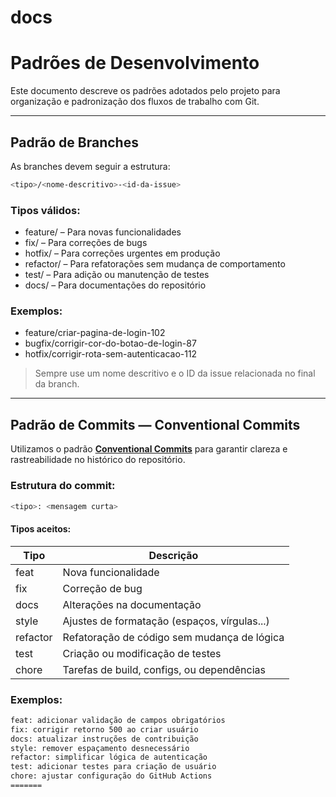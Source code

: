 # docs
# Padrões de Desenvolvimento

Este documento descreve os padrões adotados pelo projeto para organização e padronização dos fluxos de trabalho com Git.

---

## Padrão de Branches

As branches devem seguir a estrutura:
```bash
<tipo>/<nome-descritivo>-<id-da-issue>
```

### Tipos válidos:

- feature/ – Para novas funcionalidades
- fix/ – Para correções de bugs
- hotfix/ – Para correções urgentes em produção
- refactor/ – Para refatorações sem mudança de comportamento
- test/ – Para adição ou manutenção de testes
- docs/ – Para documentações do repositório

### Exemplos:

- feature/criar-pagina-de-login-102
- bugfix/corrigir-cor-do-botao-de-login-87
- hotfix/corrigir-rota-sem-autenticacao-112

> Sempre use um nome descritivo e o ID da issue relacionada no final da branch.


---

## Padrão de Commits — Conventional Commits

Utilizamos o padrão **[Conventional Commits](https://www.conventionalcommits.org/)** para garantir clareza e rastreabilidade no histórico do repositório.

### Estrutura do commit: 
```bash
<tipo>: <mensagem curta>
```

#### Tipos aceitos:

| Tipo        | Descrição                                      |
|-------------|-----------------------------------------------|
| feat      | Nova funcionalidade                            |
| fix       | Correção de bug                                |
| docs      | Alterações na documentação                     |
| style     | Ajustes de formatação (espaços, vírgulas...)   |
| refactor  | Refatoração de código sem mudança de lógica    |
| test      | Criação ou modificação de testes               |
| chore     | Tarefas de build, configs, ou dependências     |

### Exemplos:

```bash
feat: adicionar validação de campos obrigatórios
fix: corrigir retorno 500 ao criar usuário
docs: atualizar instruções de contribuição
style: remover espaçamento desnecessário
refactor: simplificar lógica de autenticação
test: adicionar testes para criação de usuário
chore: ajustar configuração do GitHub Actions
=======
